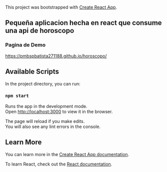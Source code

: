 This project was bootstrapped with [Create React App](https://github.com/facebook/create-react-app).

## Pequeña aplicacion hecha en react que consume una api de horoscopo

### Pagina de Demo
https://pmbspbatista271188.github.io/horoscopo/

## Available Scripts

In the project directory, you can run:

### `npm start`

Runs the app in the development mode.<br />
Open [http://localhost:3000](http://localhost:3000) to view it in the browser.

The page will reload if you make edits.<br />
You will also see any lint errors in the console.


## Learn More

You can learn more in the [Create React App documentation](https://facebook.github.io/create-react-app/docs/getting-started).

To learn React, check out the [React documentation](https://reactjs.org/).


